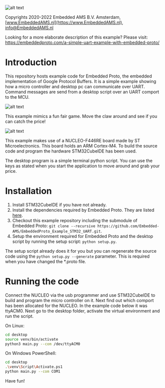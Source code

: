 
![alt text](https://embeddedproto.com/wp-content/uploads/2020/03/Embedded-Proto-e1583834233386.png "Embedded Proto Logo")


Copyrights 2020-2022 Embedded AMS B.V. Amsterdam, [www.EmbeddedAMS.nl](https://www.EmbeddedAMS.nl), [info@EmbeddedAMS.nl](mailto:info@EmbeddedAMS.nl)


Looking for a more elaborate description of this example? Please visit: https://embeddedproto.com/a-simple-uart-example-with-embedded-proto/


# Introduction

This repository hosts example code for Embedded Proto, the embedded implementation of Google Protocol Buffers. It is a simple example showing how a micro controller and desktop pc can communicate over UART. Command messages are send from a desktop script over an UART comport to the MCU. 

![alt text](https://embeddedproto.com/wp-content/uploads/2020/05/PC_to_MCU_over_UART.png "PC to MCU over UART")

This example mimics a fun fair game. Move the claw around and see if you can catch the price!

![alt text](https://embeddedproto.com/wp-content/uploads/2020/05/fun_fair_game__pxfuel.jpg "Fun Fair Game")

This example makes use of a NUCLEO-F446RE board made by ST Microelectronics. This board holds an ARM Cortex-M4. To build the source code and program the hardware STM32CubeIDE has been used. 

The desktop program is a simple terminal python script. You can use the keys as stated when you start the application to move around and grab your price.


# Installation

1. Install STM32CubeIDE if you have not already.
2. Install the dependencies required by Embedded Proto. They are listed [here](https://github.com/Embedded-AMS/EmbeddedProto).
3. Checkout this example repository including the submodule of Embedded Proto: `git clone --recursive https://github.com/Embedded-AMS/EmbeddedProto_Example_STM32_UART.git`.
4. Setup the environment required for Embedded Proto and the desktop script by running the setup script: `python setup.py`.

The setup script already does it for you but you can regenerate the source code using the `python setup.py --generate` parameter. This is required when you have changed the \*.proto file.


# Running the code

Connect the NUCLEO via the usb programmer and use STM32CubeIDE to build and program the micro controller on it. Next find out which comport has been allocated for the NUCLEO. In the example code below it was ttyACM0. Next go to the desktop folder, activate the virtual environment and run the script. 

On Linux:
```bash
cd desktop
source venv/bin/activate
python3 main.py --com /dev/ttyACM0
```

On Windows PowerShell:
```bash
cd desktop
.\venv\Script\Activate.ps1
python main.py --com COM1
```

Have fun!
